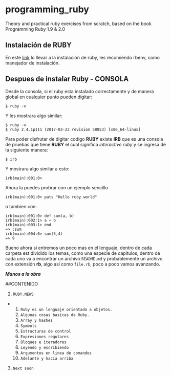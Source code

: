 # programming_ruby
Theory and practical ruby exercises from scratch, based on the book Programming Ruby 1.9 &amp; 2.0


## Instalación de RUBY

 En este [link](https://www.ruby-lang.org/es/documentation/installation/) lo
 llevar a la instalación de ruby, les recomiendo rbenv, como manejador de
 instalación.


## Despues de instalar Ruby - CONSOLA

Desde la consola, si el ruby esta instalado correctamente y de manera global
en cualquier punto pueden digitar:

```
$ ruby -v
```

Y les mostrara algo similar:

```
$ ruby -v
$ ruby 2.4.1p111 (2017-03-22 revision 58053) [x86_64-linux]
```

Para poder disfrutar de digitar codigo **RUBY** existe **IRB** que es una consola
de pruebas que tiene  **RUBY** el cual significa *interactive ruby* y se ingresa
de la siguiente manera:

```
$ irb
```

Y mostrara algo similar a esto:
```
irb(main):001:0>
```

Ahora la puedes probrar con un ejemplo sencillo

`irb(main):001:0> puts "Hello ruby world"`

o tambien con:
```
irb(main):001:0> def sum(a, b)
irb(main):002:1> a + b
irb(main):003:1> end
=> :sum
irb(main):004:0> sum(5,4)
=> 9
```
Bueno ahora si entremos un poco mas en el lenguaje, dentro de cada carpeta est dividido los temas, como una especie de capitulos, dentro de cada uno va a encontrar un archivo `README.md` y probablemente un archivo con extensión **rb**, algo así como `file.rb`, poco a poco vamos avanzando.

***Manos a la obra***

##CONTENIDO

2. `RUBY.NEWS`
*
  1. `Ruby es un lenguaje orientado a objetos.`
  2. `Algunas cosas basicas de Ruby.`
  3. `Array y hashes`
  4. `Symbols`
  5. `Estructuras de control`
  6. `Expresiones regulares`
  7. `Bloques e iteradores`
  8. `Leyendo y escribiendo`
  9. `Argumentos en linea de comandos`
  10. `Adelante y hacia arriba`

3. `Next soon`
